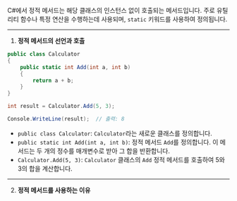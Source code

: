 C#에서 정적 메서드는 해당 클래스의 인스턴스 없이 호출되는 메서드입니다. 주로 유틸리티 함수나 특정 연산을 수행하는데 사용되며, `static` 키워드를 사용하여 정의됩니다.

---

1. **정적 메서드의 선언과 호출**

```c#
public class Calculator
{
    public static int Add(int a, int b)
    {
        return a + b;
    }
}

int result = Calculator.Add(5, 3);
```

```c#
Console.WriteLine(result);  // 출력: 8
```

- `public class Calculator`: `Calculator`라는 새로운 클래스를 정의합니다.
- `public static int Add(int a, int b)`: 정적 메서드 `Add`를 정의합니다. 이 메서드는 두 개의 정수를 매개변수로 받아 그 합을 반환합니다.
- `Calculator.Add(5, 3)`: `Calculator` 클래스의 `Add` 정적 메서드를 호출하여 5와 3의 합을 계산합니다.

---

2. **정적 메서드를 사용하는 이유**